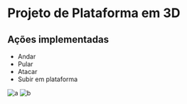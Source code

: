 # Projeto de Plataforma em 3D

## Ações implementadas
- Andar
- Pular
- Atacar
- Subir em plataforma

![a](https://github.com/user-attachments/assets/9af00e69-27a0-473a-9586-98e4da6b42e8)
![b](https://github.com/user-attachments/assets/261465ca-b84a-4823-9dc8-c74b124a8f58)
